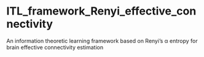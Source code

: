 # ITL_framework_Renyi_effective_connectivity

An information theoretic learning framework based on Renyi’s α entropy for brain effective connectivity estimation
